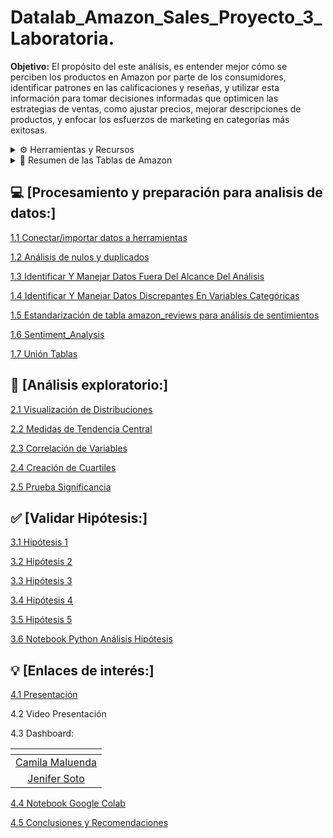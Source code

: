 # Datalab_Amazon_Sales_Proyecto_3_Laboratoria.

**Objetivo:** 
El propósito del este análisis, es entender mejor cómo se perciben los productos en Amazon por parte de los consumidores, identificar patrones en las calificaciones y reseñas, y utilizar esta información para tomar decisiones informadas que optimicen las estrategias de ventas, como ajustar precios, mejorar descripciones de productos, y enfocar los esfuerzos de marketing en categorías más exitosas.




<details>
<summary> ⚙️ Herramientas y Recursos</summary>

- Google BigQuery
- Google Colab
- Google Slides
- Google Looker Studio

</details>


<details>
<summary> 📄 Resumen de las Tablas de Amazon</summary>


<details>
<summary> <strong> amazon_product.csv </strong></summary>
Este archivo contiene información relacionada con productos disponibles en Amazon. Las columnas presentes en este archivo son las siguientes:

- **product_id**: Un identificador único para cada producto.
- **product_name**: El nombre del producto.
- **category**: La categoría del producto, que incluye una jerarquía separada por `|`.
- **discounted_price**: El precio del producto después de aplicar descuentos.
- **actual_price**: El precio original del producto antes del descuento.
- **discount_percentage**: El porcentaje de descuento aplicado al producto.
- **about_product**: Una descripción breve o resumen de las características principales del producto.
</details>


<details>
<summary> <strong>  amazon_review.csv </strong></summary>
Este archivo contiene información sobre las reseñas de productos en Amazon. Las columnas presentes en este archivo son las siguientes:

- **user_id**: Identificadores únicos para cada usuario que ha dejado una reseña. (Separados por comas en algunos casos).
- **user_name**: Los nombres de los usuarios que dejaron la reseña, también como una lista separada por comas.
- **review_id**: Identificadores únicos para cada reseña, separados por comas.
- **review_title**: Títulos de las reseñas, también separados por comas.
- **review_content**: Contenido o texto de las reseñas, separado por comas.
- **img_link**: Enlace a la imagen del producto asociado con la reseña.
- **product_link**: Enlace al producto en Amazon.
- **product_id**: Un identificador único para cada producto, que se puede relacionar con la tabla de productos.
- **rating**: Calificación dada por el usuario al producto.
- **rating_count**: Número total de veces que el producto ha sido calificado.
</details>
</details>

## 💻 [Procesamiento y preparación para analisis de datos:] 

[1.1 Conectar/importar datos a herramientas](https://github.com/jesolav/Datalab_Amazon_Sales_Proyecto_3_Laboratoria/blob/362ad879b7911c3002fb7e3ecb6b8ea3fb8c78c5/Procesar%20y%20preparar%20la%20base%20de%20datos/1.1%20Conectar-importar%20datos%20a%20herramientas.md)

[1.2 Análisis de nulos y duplicados](https://github.com/jesolav/Datalab_Amazon_Sales_Proyecto_3_Laboratoria/blob/362ad879b7911c3002fb7e3ecb6b8ea3fb8c78c5/Procesar%20y%20preparar%20la%20base%20de%20datos/1.2%20An%C3%A1lisis%20de%20Nulos%20y%20Duplicados.md)

[1.3 Identificar Y Manejar Datos Fuera Del Alcance Del Análisis](https://github.com/jesolav/Datalab_Amazon_Sales_Proyecto_3_Laboratoria/blob/362ad879b7911c3002fb7e3ecb6b8ea3fb8c78c5/Procesar%20y%20preparar%20la%20base%20de%20datos/1.3%20Identificar%20Y%20Manejar%20Datos%20Discrepantes%20En%20Variables%20Categ%C3%B3ricas.md)

[1.4 Identificar Y Manejar Datos Discrepantes En Variables Categóricas](https://github.com/jesolav/Datalab_Amazon_Sales_Proyecto_3_Laboratoria/blob/362ad879b7911c3002fb7e3ecb6b8ea3fb8c78c5/Procesar%20y%20preparar%20la%20base%20de%20datos/1.4%20Comprobar%20Y%20Cambiar%20Tipo%20De%20Dato.md)

[1.5 Estandarización de tabla amazon_reviews para análisis de sentimientos](https://github.com/jesolav/Datalab_Amazon_Sales_Proyecto_3_Laboratoria/blob/362ad879b7911c3002fb7e3ecb6b8ea3fb8c78c5/Procesar%20y%20preparar%20la%20base%20de%20datos/1.6%20Estandarizaci%C3%B3n%20de%20tabla%20amazon_reviews%20para%20an%C3%A1lisis%20de%20sentimientos.md)

[1.6 Sentiment_Analysis](https://github.com/jesolav/Datalab_Amazon_Sales_Proyecto_3_Laboratoria/blob/3b601b2d338bdb574fcc235c2debf93c65bc3ed6/Procesar%20y%20preparar%20la%20base%20de%20datos/1.6%20sentiment_analysis.ipynb)

[1.7 Unión Tablas](https://github.com/jesolav/Datalab_Amazon_Sales_Proyecto_3_Laboratoria/blob/b146729137fb451c42f4f70d2268e2d943382e66/Procesar%20y%20preparar%20la%20base%20de%20datos/1.7%20Uni%C3%B3n%20de%20Tablas.md)


## 🔎 [Análisis exploratorio:]


[2.1 Visualización de Distribuciones](https://github.com/jesolav/Datalab_Amazon_Sales_Proyecto_3_Laboratoria/blob/b146729137fb451c42f4f70d2268e2d943382e66/EDA/2.1%20Visualizaci%C3%B3n%20Distribuciones.md)

[2.2 Medidas de Tendencia Central](https://github.com/jesolav/Datalab_Amazon_Sales_Proyecto_3_Laboratoria/blob/b146729137fb451c42f4f70d2268e2d943382e66/EDA/2.2%20Medidas%20Tendencia%20Central.md)

[2.3 Correlación de Variables](https://github.com/jesolav/Datalab_Amazon_Sales_Proyecto_3_Laboratoria/blob/aa8d3c891815b477a11a79f7bfb67b95e33b1a59/EDA/2.3%20Correlaci%C3%B3n%20Variables.md)

[2.4 Creación de Cuartiles](https://github.com/jesolav/Datalab_Amazon_Sales_Proyecto_3_Laboratoria/blob/aa8d3c891815b477a11a79f7bfb67b95e33b1a59/EDA/2.4%20Creaci%C3%B3n%20de%20cuartiles.md)

[2.5 Prueba Significancia](https://github.com/jesolav/Datalab_Amazon_Sales_Proyecto_3_Laboratoria/blob/dd15304ad08f8b1fa655c948ec389bd625ad7898/EDA/2.5%20Prueba%20de%20Significancia.md)

## ✅ [Validar Hipótesis:]

[3.1 Hipótesis 1](https://github.com/jesolav/Datalab_Amazon_Sales_Proyecto_3_Laboratoria/blob/228ead1ee636f06acbb3a1cfe761ae9ca2f92ad2/Validar%20Hip%C3%B3tesis/Hip%C3%B3tesis%201.md)

[3.2 Hipótesis 2](https://github.com/jesolav/Datalab_Amazon_Sales_Proyecto_3_Laboratoria/blob/228ead1ee636f06acbb3a1cfe761ae9ca2f92ad2/Validar%20Hip%C3%B3tesis/Hip%C3%B3tesis%202.md)

[3.3 Hipótesis 3](https://github.com/jesolav/Datalab_Amazon_Sales_Proyecto_3_Laboratoria/blob/228ead1ee636f06acbb3a1cfe761ae9ca2f92ad2/Validar%20Hip%C3%B3tesis/Hip%C3%B3tesis%203.md)

[3.4 Hipótesis 4](https://github.com/jesolav/Datalab_Amazon_Sales_Proyecto_3_Laboratoria/blob/228ead1ee636f06acbb3a1cfe761ae9ca2f92ad2/Validar%20Hip%C3%B3tesis/Hip%C3%B3tesis%204.md)


[3.5 Hipótesis 5](https://github.com/jesolav/Datalab_Amazon_Sales_Proyecto_3_Laboratoria/blob/86968a72712da3c5de757f6b83514e6ebd0b7495/Validar%20Hip%C3%B3tesis/Hip%C3%B3tesis%205.md)

[3.6 Notebook Python Análisis Hipótesis](https://github.com/jesolav/Datalab_Amazon_Sales_Proyecto_3_Laboratoria/blob/86968a72712da3c5de757f6b83514e6ebd0b7495/Validar%20Hip%C3%B3tesis/C%C3%B3digo%20Python%20Hip%C3%B3tesis.ipynb)


## 💡 [Enlaces de interés:]

[4.1 Presentación](https://drive.google.com/file/d/1KK1ZODEqtDcIk36mK1UNNfnTZskr14v5/view?usp=drive_link)

4.2 Video Presentación

4.3 Dashboard:

| <!-- --> | 
|:------------: |  
| [Camila Maluenda](dot.com) | 
| [Jenifer Soto](https://public.tableau.com/views/Datalab_amazon_tableau/ResumenVentas?:language=es-ES&:sid=&:display_count=n&:origin=viz_share_link&:device=desktop) | 


[4.4 Notebook Google Colab](https://github.com/jesolav/Datalab_Amazon_Sales_Proyecto_3_Laboratoria/blob/3bbf5b66b0cb81f104cbda82190df9d1be8e97d8/analisis_datalab.ipynb)


[4.5 Conclusiones y Recomendaciones](https://github.com/jesolav/Datalab_Amazon_Sales_Proyecto_3_Laboratoria/blob/9fa4144e83f42a466be6ab2a7e7828356c79fe87/Conclusiones/Conclusiones.md)

